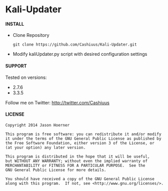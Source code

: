 # Kali-Updater


#### INSTALL

 - Clone Repository

	```
	git clone https://github.com/Cashiuus/Kali-Updater.git
	```

 - Modify kaliUpdater.py script with desired configuration settings


#### SUPPORT

Tested on versions:
- 2.7.6
- 3.3.5


Follow me on Twitter: http://twitter.com/Cashiuus


#### LICENSE

    Copyright 2014 Jason Hoerner

    This program is free software: you can redistribute it and/or modify
    it under the terms of the GNU General Public License as published by
    the Free Software Foundation, either version 3 of the License, or
    (at your option) any later version.

    This program is distributed in the hope that it will be useful,
    but WITHOUT ANY WARRANTY; without even the implied warranty of
    MERCHANTABILITY or FITNESS FOR A PARTICULAR PURPOSE.  See the
    GNU General Public License for more details.

    You should have received a copy of the GNU General Public License
    along with this program.  If not, see <http://www.gnu.org/licenses/>.

